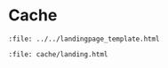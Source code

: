 # Cache

```{raw} html
:file: ../../landingpage_template.html
```

```{raw} html
:file: cache/landing.html
```